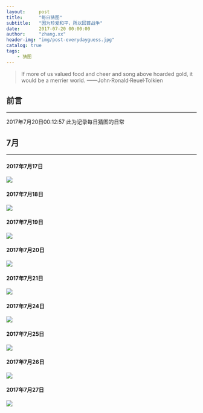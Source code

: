 ```yaml
---
layout:     post
title:      "每日猜图"
subtitle:   "因为珍爱和平，所以回首战争"
date:       2017-07-20 00:00:00
author:     "zhang.xx"
header-img: "img/post-everydayguess.jpg"
catalog: true
tags:
    - 猜图
---
```


> If more of us valued food and cheer and song above hoarded gold, it would be a merrier world.
>                                                                   ——John·Ronald·Reuel·Tolkien

                                         

##  前言
---

2017年7月20日00:12:57
此为记录每日猜图的日常

## 7月
---
#### 2017年7月17日
![](http://otcj7rnd2.bkt.clouddn.com/20170717.jpg)

#### 2017年7月18日
![](http://otcj7rnd2.bkt.clouddn.com/20170718.jpg)

#### 2017年7月19日
![](http://otcj7rnd2.bkt.clouddn.com/20170719.jpg)

#### 2017年7月20日
![](http://otcj7rnd2.bkt.clouddn.com/20170720.jpg)

#### 2017年7月21日
![](http://otcj7rnd2.bkt.clouddn.com/20170721.jpg)

#### 2017年7月24日
![](http://otcj7rnd2.bkt.clouddn.com/20170724.jpg)

#### 2017年7月25日
![](http://otcj7rnd2.bkt.clouddn.com/20170725.jpg)

#### 2017年7月26日
![](http://otcj7rnd2.bkt.clouddn.com/20170726.jpg)

#### 2017年7月27日
![](http://otcj7rnd2.bkt.clouddn.com/20170727.jpg)

